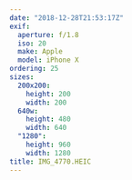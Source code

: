 ```yaml
---
date: "2018-12-28T21:53:17Z"
exif:
  aperture: f/1.8
  iso: 20
  make: Apple
  model: iPhone X
ordering: 25
sizes:
  200x200:
    height: 200
    width: 200
  640w:
    height: 480
    width: 640
  "1280":
    height: 960
    width: 1280
title: IMG_4770.HEIC
---
```

